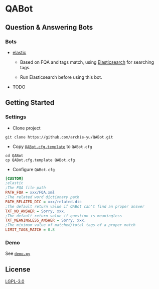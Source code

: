 # QABot

## Question &amp; Answering Bots

### Bots

- [elastic](https://github.com/archie-yu/QABot/blob/master/qabot/bot/elastic.py)

  - Based on FQA and tags match, using [Elasticsearch](https://github.com/elastic/elasticsearch) for searching tags.
  
  - Run Elasticsearch before using this bot.

- TODO

## Getting Started

### Settings

- Clone project

```
git clone https://github.com/archie-yu/QABot.git
```

- Copy [`QABot.cfg.template`](https://github.com/archie-yu/QABot/blob/master/QABot.cfg.template) to `QABot.cfg`

```
cd QABot
cp QABot.cfg.template QABot.cfg
```

- Configure `QABot.cfg`

```cfg
[CUSTOM]
;elastic
;The FQA file path
PATH_FQA = xxx/FQA.xml
;The related word dictionary path
PATH_RELATED_DIC = xxx/related.dic
;The default return value if QABot can't find an proper answer
TXT_NO_ANSWER = Sorry, xxx.
;The default return value if question is meaningless
TXT_MEANINGLESS_ANSWER = Sorry, xxx.
;The minimum value of matched/total tags of a proper match
LIMIT_TAGS_MATCH = 0.8
```

### Demo

See [`demo.py`](https://github.com/archie-yu/QABot/blob/master/demo.py)

## License

[LGPL-3.0](https://github.com/archie-yu/QABot/blob/master/LICENSE)
